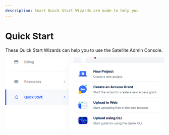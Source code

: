 ```yaml
---
description: Smart Quick Start Wizards are made to help you
---
```


# Quick Start

These Quick Start Wizards can help you to use the Satellite Admin Console.

![](<../../.gitbook/assets/image (129) (1) (1).png>)
